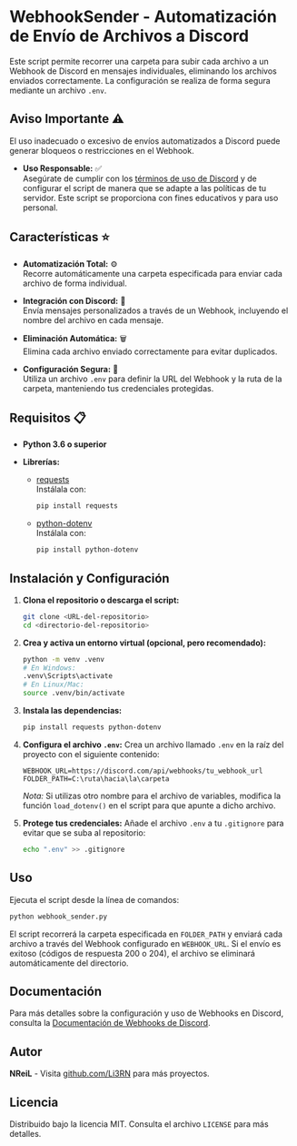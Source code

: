 # WebhookSender - Automatización de Envío de Archivos a Discord

Este script permite recorrer una carpeta para subir cada archivo a un Webhook de Discord en mensajes individuales, eliminando los archivos enviados correctamente. La configuración se realiza de forma segura mediante un archivo `.env`.

## Aviso Importante :warning:
El uso inadecuado o excesivo de envíos automatizados a Discord puede generar bloqueos o restricciones en el Webhook.  
- **Uso Responsable:** :white_check_mark:  
  Asegúrate de cumplir con los [términos de uso de Discord](https://discord.com/terms) y de configurar el script de manera que se adapte a las políticas de tu servidor. Este script se proporciona con fines educativos y para uso personal.

## Características :star:

- **Automatización Total:** :gear:  
  Recorre automáticamente una carpeta especificada para enviar cada archivo de forma individual.

- **Integración con Discord:** :robot:  
  Envía mensajes personalizados a través de un Webhook, incluyendo el nombre del archivo en cada mensaje.

- **Eliminación Automática:** :wastebasket:  
  Elimina cada archivo enviado correctamente para evitar duplicados.

- **Configuración Segura:** :file_folder:  
  Utiliza un archivo `.env` para definir la URL del Webhook y la ruta de la carpeta, manteniendo tus credenciales protegidas.

## Requisitos :clipboard:

- **Python 3.6 o superior**

- **Librerías:**
  - [requests](https://pypi.org/project/requests/)  
    Instálala con:
    ```bash
    pip install requests
    ```
  - [python-dotenv](https://pypi.org/project/python-dotenv/)  
    Instálala con:
    ```bash
    pip install python-dotenv
    ```

## Instalación y Configuración

1. **Clona el repositorio o descarga el script:**
   ```bash
   git clone <URL-del-repositorio>
   cd <directorio-del-repositorio>
   ```

2. **Crea y activa un entorno virtual (opcional, pero recomendado):**
   ```bash
   python -m venv .venv
   # En Windows:
   .venv\Scripts\activate
   # En Linux/Mac:
   source .venv/bin/activate
   ```

3. **Instala las dependencias:**
   ```bash
   pip install requests python-dotenv
   ```

4. **Configura el archivo `.env`:** 
   Crea un archivo llamado `.env` en la raíz del proyecto con el siguiente contenido:
   ```env
   WEBHOOK_URL=https://discord.com/api/webhooks/tu_webhook_url
   FOLDER_PATH=C:\ruta\hacia\la\carpeta
   ```

   *Nota:* Si utilizas otro nombre para el archivo de variables, modifica la función `load_dotenv()` en el script para que apunte a dicho archivo.

5. **Protege tus credenciales:** 
   Añade el archivo `.env` a tu `.gitignore` para evitar que se suba al repositorio:
   ```bash
   echo ".env" >> .gitignore
   ```

## Uso

Ejecuta el script desde la línea de comandos:

```bash
python webhook_sender.py
```

El script recorrerá la carpeta especificada en `FOLDER_PATH` y enviará cada archivo a través del Webhook configurado en `WEBHOOK_URL`. Si el envío es exitoso (códigos de respuesta 200 o 204), el archivo se eliminará automáticamente del directorio.

## Documentación

Para más detalles sobre la configuración y uso de Webhooks en Discord, consulta la [Documentación de Webhooks de Discord](https://discord.com/developers/docs/resources/webhook).

## Autor

**NReiL** - Visita [github.com/Li3RN](https://github.com/Li3RN) para más proyectos.

## Licencia

Distribuido bajo la licencia MIT. Consulta el archivo `LICENSE` para más detalles.
